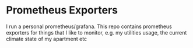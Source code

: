 # Prometheus Exporters

I run a personal prometheus/grafana. This repo contains prometheus exporters for things that I like to monitor, e.g. my utilities usage,
the current climate state of my apartment etc
